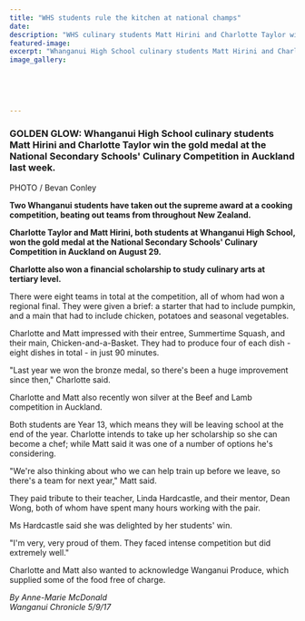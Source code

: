 ```yaml
---
title: "WHS students rule the kitchen at national champs"
date: 
description: "WHS culinary students Matt Hirini and Charlotte Taylor win the gold medal at the National Secondary Schools' Culinary Competition in Auckland last week..."
featured-image: 
excerpt: "Whanganui High School culinary students Matt Hirini and Charlotte Taylor win the gold medal at the National Secondary Schools' Culinary Competition in Auckland last week."
image_gallery:
	
	
	
	
	
---
```


<h3><strong>GOLDEN GLOW: Whanganui High School culinary students Matt Hirini and Charlotte Taylor win the gold medal at the National Secondary Schools' Culinary Competition in Auckland last week.</strong></h3>
<p><strong></strong>PHOTO / Bevan Conley</p>
<p class="element element-paragraph"><strong>Two Whanganui students have taken out the supreme award at a cooking competition, beating out teams from throughout New Zealand.</strong></p>
<p class="element element-paragraph"><strong>Charlotte Taylor and Matt Hirini, both students at Whanganui High School, won the gold medal at the National Secondary Schools' Culinary Competition in Auckland on August 29.</strong></p>
<p class="element element-paragraph"><strong>Charlotte also won a financial scholarship to study culinary arts at tertiary level.</strong></p>
<p class="element element-paragraph">There were eight teams in total at the competition, all of whom had won a regional final. They were given a brief: a starter that had to include pumpkin, and a main that had to include chicken, potatoes and seasonal vegetables.</p>
<p class="element element-paragraph">Charlotte and Matt impressed with their entree, Summertime Squash, and their main, Chicken-and-a-Basket. They had to produce four of each dish - eight dishes in total - in just 90 minutes.</p>
<p class="element element-paragraph">"Last year we won the bronze medal, so there's been a huge improvement since then," Charlotte said.</p>
<p class="element element-paragraph">Charlotte and Matt also recently won silver at the Beef and Lamb competition in Auckland.</p>
<p class="element element-paragraph">Both students are Year 13, which means they will be leaving school at the end of the year. Charlotte intends to take up her scholarship so she can become a chef; while Matt said it was one of a number of options he's considering.</p>
<p class="element element-paragraph">"We're also thinking about who we can help train up before we leave, so there's a team for next year," Matt said.</p>
<p class="element element-paragraph">They paid tribute to their teacher, Linda Hardcastle, and their mentor, Dean Wong, both of whom have spent many hours working with the pair.</p>
<p class="element element-paragraph">Ms Hardcastle said she was delighted by her students' win.</p>
<p class="element element-paragraph">"I'm very, very proud of them. They faced intense competition but did extremely well."</p>
<p class="element element-paragraph">Charlotte and Matt also wanted to acknowledge Wanganui Produce, which supplied some of the food free of charge.</p>
<p><em>By Anne-Marie McDonald</em><br /><em>Wanganui Chronicle 5/9/17</em></p>


